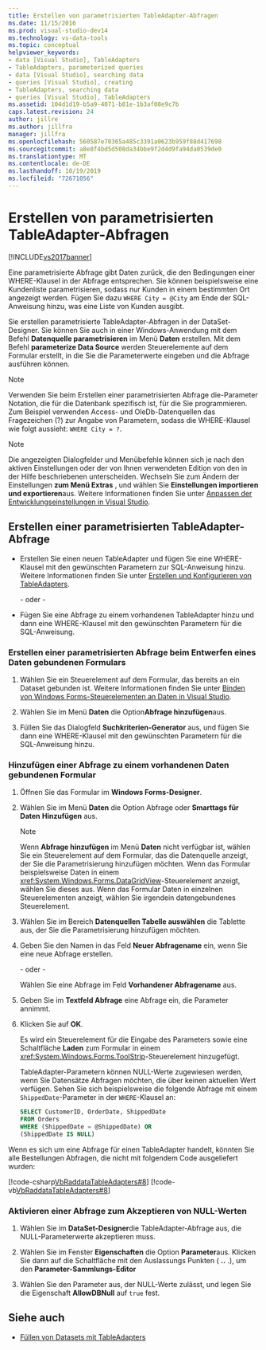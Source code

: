 ```yaml
---
title: Erstellen von parametrisierten TableAdapter-Abfragen
ms.date: 11/15/2016
ms.prod: visual-studio-dev14
ms.technology: vs-data-tools
ms.topic: conceptual
helpviewer_keywords:
- data [Visual Studio], TableAdapters
- TableAdapters, parameterized queries
- data [Visual Studio], searching data
- queries [Visual Studio], creating
- TableAdapters, searching data
- queries [Visual Studio], TableAdapters
ms.assetid: 104d1d19-b5a9-4071-b81e-1b3af08e9c7b
caps.latest.revision: 24
author: jillre
ms.author: jillfra
manager: jillfra
ms.openlocfilehash: 560587e70365a485c3391a0623b959f88d417698
ms.sourcegitcommit: a8e8f4bd5d508da34bbe9f2d4d9fa94da0539de0
ms.translationtype: MT
ms.contentlocale: de-DE
ms.lasthandoff: 10/19/2019
ms.locfileid: "72671056"
---
```

# <a name="create-parameterized-tableadapter-queries"></a>Erstellen von parametrisierten TableAdapter-Abfragen
[!INCLUDE[vs2017banner](../includes/vs2017banner.md)]

Eine parametrisierte Abfrage gibt Daten zurück, die den Bedingungen einer WHERE-Klausel in der Abfrage entsprechen. Sie können beispielsweise eine Kundenliste parametrisieren, sodass nur Kunden in einem bestimmten Ort angezeigt werden. Fügen Sie dazu `WHERE City = @City` am Ende der SQL-Anweisung hinzu, was eine Liste von Kunden ausgibt.

Sie erstellen parametrisierte TableAdapter-Abfragen in der DataSet-Designer. Sie können Sie auch in einer Windows-Anwendung mit dem Befehl **Datenquelle parametrisieren** im Menü **Daten** erstellen. Mit dem Befehl **parameterize Data Source** werden Steuerelemente auf dem Formular erstellt, in die Sie die Parameterwerte eingeben und die Abfrage ausführen können.

> [!NOTE]
> Verwenden Sie beim Erstellen einer parametrisierten Abfrage die-Parameter Notation, die für die Datenbank spezifisch ist, für die Sie programmieren. Zum Beispiel verwenden Access- und OleDb-Datenquellen das Fragezeichen (?) zur Angabe von Parametern, sodass die WHERE-Klausel wie folgt aussieht: `WHERE City = ?`.

> [!NOTE]
> Die angezeigten Dialogfelder und Menübefehle können sich je nach den aktiven Einstellungen oder der von Ihnen verwendeten Edition von den in der Hilfe beschriebenen unterscheiden. Wechseln Sie zum Ändern der Einstellungen **zum Menü Extras** , und wählen Sie **Einstellungen importieren und exportieren**aus. Weitere Informationen finden Sie unter [Anpassen der Entwicklungseinstellungen in Visual Studio](https://msdn.microsoft.com/22c4debb-4e31-47a8-8f19-16f328d7dcd3).

## <a name="create-a-parameterized-tableadapter-query"></a>Erstellen einer parametrisierten TableAdapter-Abfrage

- Erstellen Sie einen neuen TableAdapter und fügen Sie eine WHERE-Klausel mit den gewünschten Parametern zur SQL-Anweisung hinzu. Weitere Informationen finden Sie unter [Erstellen und Konfigurieren von TableAdapters](../data-tools/create-and-configure-tableadapters.md).

     - oder -

- Fügen Sie eine Abfrage zu einem vorhandenen TableAdapter hinzu und dann eine WHERE-Klausel mit den gewünschten Parametern für die SQL-Anweisung.

### <a name="create-a-parameterized-query-while-designing-a-data-bound-form"></a>Erstellen einer parametrisierten Abfrage beim Entwerfen eines Daten gebundenen Formulars

1. Wählen Sie ein Steuerelement auf dem Formular, das bereits an ein Dataset gebunden ist. Weitere Informationen finden Sie unter [Binden von Windows Forms-Steuerelementen an Daten in Visual Studio](../data-tools/bind-windows-forms-controls-to-data-in-visual-studio.md).

2. Wählen Sie im Menü **Daten** die Option**Abfrage hinzufügen**aus.

3. Füllen Sie das Dialogfeld **Suchkriterien-Generator** aus, und fügen Sie dann eine WHERE-Klausel mit den gewünschten Parametern für die SQL-Anweisung hinzu.

### <a name="add-a-query-to-an-existing-data-bound-form"></a>Hinzufügen einer Abfrage zu einem vorhandenen Daten gebundenen Formular

1. Öffnen Sie das Formular im **Windows Forms-Designer**.

2. Wählen Sie im Menü **Daten** die Option Abfrage oder **Smarttags für Daten** **Hinzufügen** aus.

   > [!NOTE]
   > Wenn **Abfrage hinzufügen** im Menü **Daten** nicht verfügbar ist, wählen Sie ein Steuerelement auf dem Formular, das die Datenquelle anzeigt, der Sie die Parametrisierung hinzufügen möchten. Wenn das Formular beispielsweise Daten in einem <xref:System.Windows.Forms.DataGridView>-Steuerelement anzeigt, wählen Sie dieses aus. Wenn das Formular Daten in einzelnen Steuerelementen anzeigt, wählen Sie irgendein datengebundenes Steuerelement.

3. Wählen Sie im Bereich **Datenquellen Tabelle auswählen** die Tablette aus, der Sie die Parametrisierung hinzufügen möchten.

4. Geben Sie den Namen in das Feld **Neuer Abfragename** ein, wenn Sie eine neue Abfrage erstellen.

    - oder -

    Wählen Sie eine Abfrage im Feld **Vorhandener Abfragename** aus.

5. Geben Sie im **Textfeld Abfrage** eine Abfrage ein, die Parameter annimmt.

6. Klicken Sie auf **OK**.

    Es wird ein Steuerelement für die Eingabe des Parameters sowie eine Schaltfläche **Laden** zum Formular in einem <xref:System.Windows.Forms.ToolStrip>-Steuerelement hinzugefügt.

   TableAdapter-Parametern können NULL-Werte zugewiesen werden, wenn Sie Datensätze Abfragen möchten, die über keinen aktuellen Wert verfügen. Sehen Sie sich beispielsweise die folgende Abfrage mit einem `ShippedDate`-Parameter in der `WHERE`-Klausel an:

   ```sql
   SELECT CustomerID, OrderDate, ShippedDate
   FROM Orders
   WHERE (ShippedDate = @ShippedDate) OR
   (ShippedDate IS NULL)
   ```

Wenn es sich um eine Abfrage für einen TableAdapter handelt, könnten Sie alle Bestellungen Abfragen, die nicht mit folgendem Code ausgeliefert wurden:

   [!code-csharp[VbRaddataTableAdapters#8](../snippets/csharp/VS_Snippets_VBCSharp/VbRaddataTableAdapters/CS/Form2.cs#8)]
   [!code-vb[VbRaddataTableAdapters#8](../snippets/visualbasic/VS_Snippets_VBCSharp/VbRaddataTableAdapters/VB/Form2.vb#8)]

### <a name="enable-a-query-to-accept-null-values"></a>Aktivieren einer Abfrage zum Akzeptieren von NULL-Werten

1. Wählen Sie im **DataSet-Designer**die TableAdapter-Abfrage aus, die NULL-Parameterwerte akzeptieren muss.

2. Wählen Sie im Fenster **Eigenschaften** die Option **Parameter**aus. Klicken Sie dann auf die Schaltfläche mit den Auslassungs Punkten ( **..** .), um den **Parameter-Sammlungs-Editor**

3. Wählen Sie den Parameter aus, der NULL-Werte zulässt, und legen Sie die Eigenschaft **AllowDBNull** auf `true` fest.

## <a name="see-also"></a>Siehe auch

- [Füllen von Datasets mit TableAdapters](../data-tools/fill-datasets-by-using-tableadapters.md)